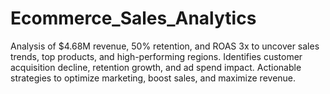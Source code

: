 # Ecommerce_Sales_Analytics
Analysis of $4.68M revenue, 50% retention, and ROAS 3x to uncover sales trends, top products, and high-performing regions. Identifies customer acquisition decline, retention growth, and ad spend impact. Actionable strategies to optimize marketing, boost sales, and maximize revenue.
